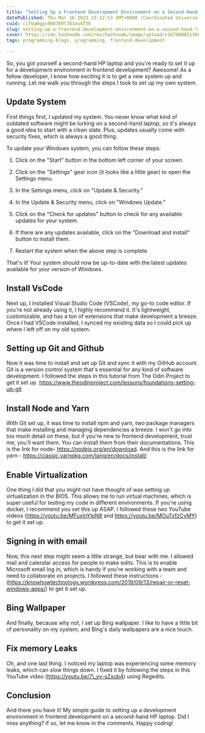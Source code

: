 ```yaml
---
title: "Setting Up a Frontend Development Environment on a Second-Hand Laptop: A simple guide"
datePublished: Thu Mar 16 2023 23:12:53 GMT+0000 (Coordinated Universal Time)
cuid: clfbq8ggc000309l781ou4f5k
slug: setting-up-a-frontend-development-environment-on-a-second-hand-laptop-a-simple-guide
cover: https://cdn.hashnode.com/res/hashnode/image/upload/v1679008213664/553db13a-88db-4348-9fad-5136a343ec68.png
tags: programming-blogs, programming, frontend-development

---
```


So, you got yourself a second-hand HP laptop and you're ready to set it up for a development environment in frontend development? Awesome! As a fellow developer, I know how exciting it is to get a new system up and running. Let me walk you through the steps I took to set up my own system.

## Update System

First things first, I updated my system. You never know what kind of outdated software might be lurking on a second-hand laptop, so it's always a good idea to start with a clean slate. Plus, updates usually come with security fixes, which is always a good thing.

To update your Windows system, you can follow these steps:

1. Click on the "Start" button in the bottom left corner of your screen.
    
2. Click on the "Settings" gear icon (it looks like a little gear) to open the Settings menu.
    
3. In the Settings menu, click on "Update & Security."
    
4. In the Update & Security menu, click on "Windows Update."
    
5. Click on the "Check for updates" button to check for any available updates for your system.
    
6. If there are any updates available, click on the "Download and install" button to install them.
    
7. Restart the system when the above step is complete
    

That's it! Your system should now be up-to-date with the latest updates available for your version of Windows.

## Install VsCode

Next up, I installed Visual Studio Code (VSCode), my go-to code editor. If you're not already using it, I highly recommend it. It's lightweight, customizable, and has a ton of extensions that make development a breeze. Once I had VSCode installed, I synced my existing data so I could pick up where I left off on my old system.

## Setting up Git and Github

Now it was time to install and set up Git and sync it with my GitHub account. Git is a version control system that's essential for any kind of software development. I followed the steps in this tutorial from The Odin Project to get it set up. https://www.theodinproject.com/lessons/foundations-setting-up-git

## Install Node and Yarn

With Git set up, it was time to install npm and yarn, two package managers that make installing and managing dependencies a breeze. I won't go into too much detail on these, but if you're new to frontend development, trust me, you'll want them. You can install them from their documentations. This is the link for node- https://nodejs.org/en/download. And this is the link for yarn - https://classic.yarnpkg.com/lang/en/docs/install/

## Enable Virtualization

One thing I did that you might not have thought of was setting up virtualization in the BIOS. This allows me to run virtual machines, which is super useful for testing my code in different environments. If you're using docker, I recommend you set this up ASAP. I followed these two YouTube videos (https://youtu.be/MFuxInYlpN8 and https://youtu.be/MOuTxfzCvMY) to get it set up.

## Signing in with email

Now, this next step might seem a little strange, but bear with me. I allowed mail and calendar access for people to make edits. This is to enable Microsoft email log in, which is handy if you're working with a team and need to collaborate on projects. I followed these instructions - (https://knowhowtechnology.wordpress.com/2019/09/13/repair-or-reset-windows-apps/) to get it set up.

## Bing Wallpaper

And finally, because why not, I set up Bing wallpaper. I like to have a little bit of personality on my system, and Bing's daily wallpapers are a nice touch.

## Fix memory Leaks

Oh, and one last thing. I noticed my laptop was experiencing some memory leaks, which can slow things down. I fixed it by following the steps in this YouTube video (https://youtu.be/7\_yv-sZxub4) using Regedits.

## Conclusion

And there you have it! My simple guide to setting up a development environment in frontend development on a second-hand HP laptop. Did I miss anything? If so, let me know in the comments. Happy coding!